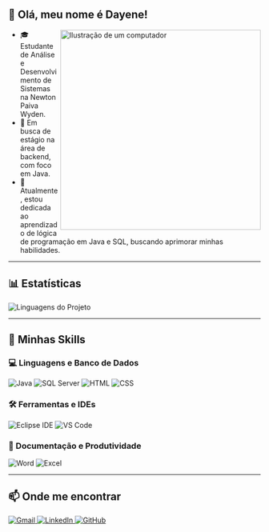 ## 👋 Olá, meu nome é Dayene!

<img src="https://raw.githubusercontent.com/MicaelliMedeiros/micaellimedeiros/master/image/computer-illustration.png" alt="Ilustração de um computador" width="400px" align="right">

- 🎓 Estudante de Análise e Desenvolvimento de Sistemas na Newton Paiva Wyden.
- 💼 Em busca de estágio na área de backend, com foco em Java.
- 🌱 Atualmente, estou dedicada ao aprendizado de lógica de programação em Java e SQL, buscando aprimorar minhas habilidades.

---

## 📊 Estatísticas  

![Linguagens do Projeto](https://github-readme-stats.vercel.app/api/top-langs/?username=dayene-santos&hide=html&layout=compact&theme=dark)

---

## 🚀 Minhas Skills  

### 💻 Linguagens e Banco de Dados  
<p align="left">
  <img src="https://img.icons8.com/color/48/000000/java-coffee-cup-logo.png" alt="Java"/>
  <img src="https://img.icons8.com/color/48/000000/microsoft-sql-server.png" alt="SQL Server"/>
  <img src="https://img.icons8.com/color/48/000000/html-5.png" alt="HTML"/>
  <img src="https://img.icons8.com/color/48/000000/css3.png" alt="CSS"/>
</p>

### 🛠️ Ferramentas e IDEs  
<p align="left">
  <img src="https://img.icons8.com/color/48/000000/eclipse.png" alt="Eclipse IDE"/>
  <img src="https://img.icons8.com/color/48/000000/visual-studio-code-2019.png" alt="VS Code"/>
</p>

### 📄 Documentação e Produtividade  
<p align="left">
  <img src="https://img.icons8.com/ios-filled/50/2B579A/ms-word.png" alt="Word"/>
  <img src="https://img.icons8.com/ios-filled/50/217346/ms-excel.png" alt="Excel"/>
</p>



---

## 📫 Onde me encontrar  

<p align="left">
  <a href="mailto:dayenesantos.work@gmail.com" title="Gmail">
    <img src="https://img.icons8.com/color/48/000000/gmail.png" alt="Gmail"/>
  </a>
  <a href="www.linkedin.com/in/dayene-dos-santos-rosa" title="LinkedIn">
    <img src="https://img.icons8.com/color/48/000000/linkedin.png" alt="LinkedIn"/>
  </a>
  <a href="https://github.com/dayene-santos" title="GitHub">
    <img src="https://img.icons8.com/material-outlined/48/000000/github.png" alt="GitHub"/>
  </a>
</p>
